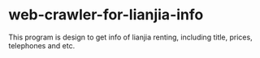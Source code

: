 # web-crawler-for-lianjia-info
This program is design to get info of lianjia renting, including title, prices, telephones and etc.
